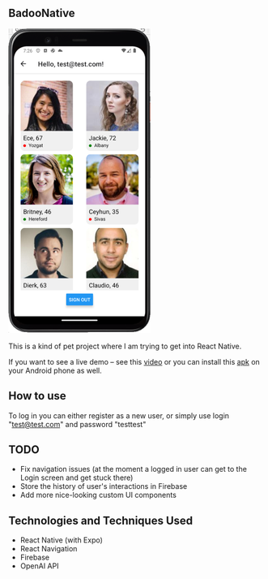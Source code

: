 ## BadooNative

![alt text](./preview.png)

This is a kind of pet project where I am trying to get into React Native.

If you want to see a live demo – see this [video] or you can install this [apk] on your Android phone as well.

## How to use
To log in you can either register as a new user, or simply use login "test@test.com" and password "testtest"

## TODO

- Fix navigation issues (at the moment a logged in user can get to the Login screen and get stuck there)
- Store the history of user's interactions in Firebase
- Add more nice-looking custom UI components

## Technologies and Techniques Used

- React Native (with Expo)
- React Navigation
- Firebase
- OpenAI API

[video]: https://drive.google.com/file/d/1Dme9NN9uK6q-U0c5a0cA0zCM9Dw15t-g/view?usp=sharing
[apk]: https://drive.google.com/file/d/1ItfnguXk1J4FqCGIO52-v4xwjBrtuGEJ/view?usp=sharing